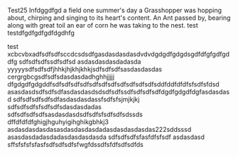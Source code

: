 Test25 Infdggdfgd a field one summer's day a Grasshopper was hopping about, chirping and singing to its heart's content. An Ant passed by, bearing along with great toil an ear of corn he was taking to the nest.
test
testdfgdfgdfgdfdgdhfg

test
xcbcvbxadfsdfsdfsccdcsdsdfgasdasdasdasdvdvdgdgdfgdgdsgdfdfgfgdfgddfg
sdfsdfsdfssdfsdfsd
asdasdasdasdadasda
yyyyysdfsdfsdfjhhkjhjkhjkhkjsdfsdfsdfsasdasdasdas
cergrgbcgsdfsdfsdasdasdadhghhjjjjj
dfgdgdfgdgddfsdfsdfsdfsdfsdfsdfsdfsdfsdfsdfsdfsddfddfdfdfsfsdfsfdsd
asasdasdsdfsdfsdfasdasdasdsdsdfsdfssdfsdfsdfsdfdgdfgdgdfdgfasdasdasd
sdfsdfsdfsdfsdfasdasdasdassfsdfsfsjmjkjkj
sdfsdfsdfsfsdfsdfsdasdasdadas
sdfsdfsdfsdfsasdasdasdsdfsdfsfsdfsdfsdssds
dffdfdfdfghigjhguhyigihghikgbhkj3
asdasdasdasdasasdasdasdasdadasdasdasdasdas222sddsssd
asasdasdadasdadasdasdasdasda
sdfsdfsdfsfasfdfsfsdf
asdasdasd
sffsfsfsfsfasfsdfsdfsdfsfwgfdssdfsfdfsdfsdfds
